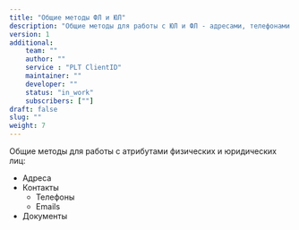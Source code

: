 ```yaml
---
title: "Общие методы ФЛ и ЮЛ"
description: "Общие методы для работы с ЮЛ и ФЛ - адресами, телефонами и так далее"
version: 1
additional:
    team: ""
    author: ""
    service : "PLT ClientID"
    maintainer: ""
    developer: ""
    status: "in_work"
    subscribers: [""]
draft: false
slug: ""
weight: 7
---
```


Общие методы для работы с атрибутами физических и юридических лиц:

* Адреса
* Контакты
    * Телефоны
    * Emails
* Документы
